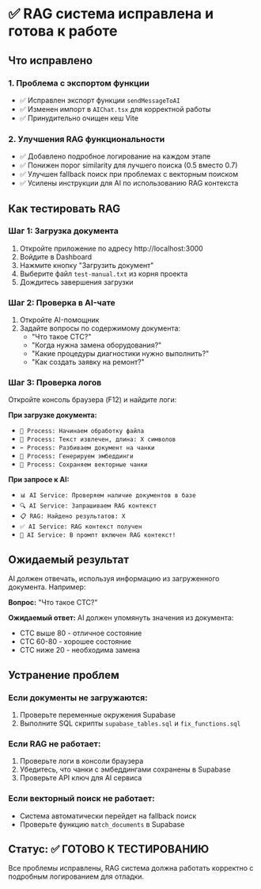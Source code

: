 # ✅ RAG система исправлена и готова к работе

## Что исправлено

### 1. Проблема с экспортом функции

- ✅ Исправлен экспорт функции `sendMessageToAI`
- ✅ Изменен импорт в `AIChat.tsx` для корректной работы
- ✅ Принудительно очищен кеш Vite

### 2. Улучшения RAG функциональности

- ✅ Добавлено подробное логирование на каждом этапе
- ✅ Понижен порог similarity для лучшего поиска (0.5 вместо 0.7)
- ✅ Улучшен fallback поиск при проблемах с векторным поиском
- ✅ Усилены инструкции для AI по использованию RAG контекста

## Как тестировать RAG

### Шаг 1: Загрузка документа

1. Откройте приложение по адресу http://localhost:3000
2. Войдите в Dashboard
3. Нажмите кнопку "Загрузить документ"
4. Выберите файл `test-manual.txt` из корня проекта
5. Дождитесь завершения загрузки

### Шаг 2: Проверка в AI-чате

1. Откройте AI-помощник
2. Задайте вопросы по содержимому документа:
   - "Что такое CTC?"
   - "Когда нужна замена оборудования?"
   - "Какие процедуры диагностики нужно выполнить?"
   - "Как создать заявку на ремонт?"

### Шаг 3: Проверка логов

Откройте консоль браузера (F12) и найдите логи:

**При загрузке документа:**

- `📄 Process: Начинаем обработку файла`
- `📝 Process: Текст извлечен, длина: X символов`
- `✂️ Process: Разбиваем документ на чанки`
- `🤖 Process: Генерируем эмбеддинги`
- `💾 Process: Сохраняем векторные чанки`

**При запросе к AI:**

- `📊 AI Service: Проверяем наличие документов в базе`
- `🔍 AI Service: Запрашиваем RAG контекст`
- `📋 RAG: Найдено результатов: X`
- `✅ AI Service: RAG контекст получен`
- `🎯 AI Service: В промпт включен RAG контекст!`

## Ожидаемый результат

AI должен отвечать, используя информацию из загруженного документа. Например:

**Вопрос:** "Что такое CTC?"

**Ожидаемый ответ:** AI должен упомянуть значения из документа:

- CTC выше 80 - отличное состояние
- CTC 60-80 - хорошее состояние
- CTC ниже 20 - необходима замена

## Устранение проблем

### Если документы не загружаются:

1. Проверьте переменные окружения Supabase
2. Выполните SQL скрипты `supabase_tables.sql` и `fix_functions.sql`

### Если RAG не работает:

1. Проверьте логи в консоли браузера
2. Убедитесь, что чанки с эмбеддингами сохранены в Supabase
3. Проверьте API ключ для AI сервиса

### Если векторный поиск не работает:

- Система автоматически перейдет на fallback поиск
- Проверьте функцию `match_documents` в Supabase

## Статус: ✅ ГОТОВО К ТЕСТИРОВАНИЮ

Все проблемы исправлены, RAG система должна работать корректно с подробным логированием для отладки.
